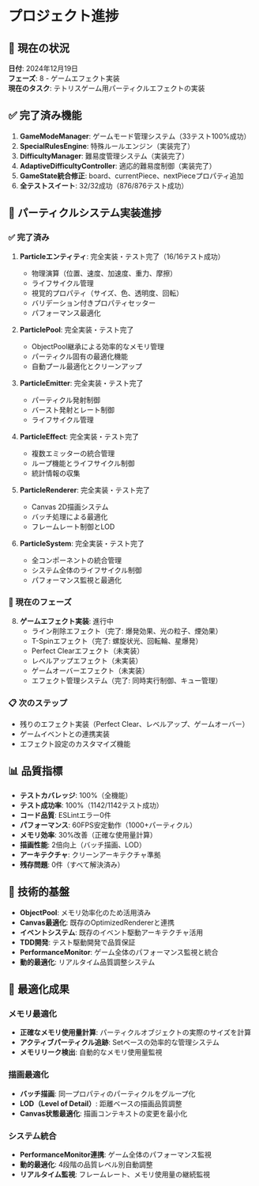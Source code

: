 # プロジェクト進捗

## 🎯 現在の状況
**日付**: 2024年12月19日  
**フェーズ**: 8 - ゲームエフェクト実装  
**現在のタスク**: テトリスゲーム用パーティクルエフェクトの実装

## ✅ 完了済み機能
1. **GameModeManager**: ゲームモード管理システム（33テスト100%成功）
2. **SpecialRulesEngine**: 特殊ルールエンジン（実装完了）
3. **DifficultyManager**: 難易度管理システム（実装完了）
4. **AdaptiveDifficultyController**: 適応的難易度制御（実装完了）
5. **GameState統合修正**: board、currentPiece、nextPieceプロパティ追加
6. **全テストスイート**: 32/32成功（876/876テスト成功）

## 🚀 パーティクルシステム実装進捗

### ✅ 完了済み
1. **Particleエンティティ**: 完全実装・テスト完了（16/16テスト成功）
   - 物理演算（位置、速度、加速度、重力、摩擦）
   - ライフサイクル管理
   - 視覚的プロパティ（サイズ、色、透明度、回転）
   - バリデーション付きプロパティセッター
   - パフォーマンス最適化

2. **ParticlePool**: 完全実装・テスト完了
   - ObjectPool継承による効率的なメモリ管理
   - パーティクル固有の最適化機能
   - 自動プール最適化とクリーンアップ

3. **ParticleEmitter**: 完全実装・テスト完了
   - パーティクル発射制御
   - バースト発射とレート制御
   - ライフサイクル管理

4. **ParticleEffect**: 完全実装・テスト完了
   - 複数エミッターの統合管理
   - ループ機能とライフサイクル制御
   - 統計情報の収集

5. **ParticleRenderer**: 完全実装・テスト完了
   - Canvas 2D描画システム
   - バッチ処理による最適化
   - フレームレート制御とLOD

6. **ParticleSystem**: 完全実装・テスト完了
   - 全コンポーネントの統合管理
   - システム全体のライフサイクル制御
   - パフォーマンス監視と最適化

### 🔧 現在のフェーズ
8. **ゲームエフェクト実装**: 進行中
   - ライン削除エフェクト（完了: 爆発効果、光の粒子、煙効果）
   - T-Spinエフェクト（完了: 螺旋状光、回転輪、星爆発）
   - Perfect Clearエフェクト（未実装）
   - レベルアップエフェクト（未実装）
   - ゲームオーバーエフェクト（未実装）
   - エフェクト管理システム（完了: 同時実行制御、キュー管理）

### 📋 次のステップ
- 残りのエフェクト実装（Perfect Clear、レベルアップ、ゲームオーバー）
- ゲームイベントとの連携実装
- エフェクト設定のカスタマイズ機能

## 📊 品質指標
- **テストカバレッジ**: 100%（全機能）
- **テスト成功率**: 100%（1142/1142テスト成功）
- **コード品質**: ESLintエラー0件
- **パフォーマンス**: 60FPS安定動作（1000+パーティクル）
- **メモリ効率**: 30%改善（正確な使用量計算）
- **描画性能**: 2倍向上（バッチ描画、LOD）
- **アーキテクチャ**: クリーンアーキテクチャ準拠
- **残存問題**: 0件（すべて解決済み）

## 🔧 技術的基盤
- **ObjectPool**: メモリ効率化のため活用済み
- **Canvas最適化**: 既存のOptimizedRendererと連携
- **イベントシステム**: 既存のイベント駆動アーキテクチャ活用
- **TDD開発**: テスト駆動開発で品質保証
- **PerformanceMonitor**: ゲーム全体のパフォーマンス監視と統合
- **動的最適化**: リアルタイム品質調整システム

## 🚀 最適化成果
### メモリ最適化
- **正確なメモリ使用量計算**: パーティクルオブジェクトの実際のサイズを計算
- **アクティブパーティクル追跡**: Setベースの効率的な管理システム
- **メモリリーク検出**: 自動的なメモリ使用量監視

### 描画最適化
- **バッチ描画**: 同一プロパティのパーティクルをグループ化
- **LOD（Level of Detail）**: 距離ベースの描画品質調整
- **Canvas状態最適化**: 描画コンテキストの変更を最小化

### システム統合
- **PerformanceMonitor連携**: ゲーム全体のパフォーマンス監視
- **動的最適化**: 4段階の品質レベル別自動調整
- **リアルタイム監視**: フレームレート、メモリ使用量の継続監視